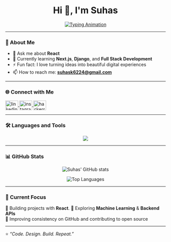 <!-- Profile README for Suhas -->

<h1 align="center">Hi 👋, I'm Suhas</h1>


<p align="center">
  <a href="https://github.com/SuhasK2005">
    <img src="https://readme-typing-svg.herokuapp.com?font=Fira+Code&pause=1000&color=00BFFF&center=true&vCenter=true&width=435&lines=Web+Developer;UI%2FUX+Designer;Aspiring+Full+Stack+Developer;Always+Learning+New+Things!" alt="Typing Animation"/>
  </a>
</p>

---

### 💫 About Me  
- 💬 Ask me about **React**  
- 🌱 Currently learning **Next.js**, **Django**, and **Full Stack Development**  
- ⚡ Fun fact: I love turning ideas into beautiful digital experiences  
- 📫 How to reach me: **suhask6224@gmail.com**

---

### 🌐 Connect with Me  
<p align="left">
  <a href="https://www.linkedin.com/in/suhas-k-88448631a/" target="blank">
    <img align="center" src="https://raw.githubusercontent.com/rahuldkjain/github-profile-readme-generator/master/src/images/icons/Social/linked-in-alt.svg" alt="linkedin" height="30" width="40" />
  </a>
  <a href="https://www.instagram.com/_suhxs_05/" target="blank">
    <img align="center" src="https://raw.githubusercontent.com/rahuldkjain/github-profile-readme-generator/master/src/images/icons/Social/instagram.svg" alt="instagram" height="30" width="40" />
  </a>
  <a href="https://www.hackerrank.com/profile/saisuhask2005" target="blank">
    <img align="center" src="https://raw.githubusercontent.com/rahuldkjain/github-profile-readme-generator/master/src/images/icons/Social/hackerrank.svg" alt="hackerrank" height="30" width="40" />
  </a>
</p>

---

### 🛠️ Languages and Tools  

<p align="center">
  <img src="https://skillicons.dev/icons?i=html,css,js,react,nextjs,tailwind,nodejs,python,cpp,c,mongodb,mysql,django,firebase,figma,arduino" />
</p>

---

### 📊 GitHub Stats  

<p align="center">
  <img src="https://github-readme-stats.vercel.app/api?username=SuhasK2005&show_icons=true&theme=tokyonight" alt="Suhas' GitHub stats" />
</p>

<p align="center">
  <img src="https://github-readme-stats.vercel.app/api/top-langs/?username=SuhasK2005&layout=compact&theme=tokyonight" alt="Top Languages" />
</p>

---

### 🧠 Current Focus  
🌱 Building projects with **React**.
🧩 Exploring **Machine Learning** & **Backend APIs**  
🎯 Improving consistency on GitHub and contributing to open source  

---

⭐️ *“Code. Design. Build. Repeat.”*  
